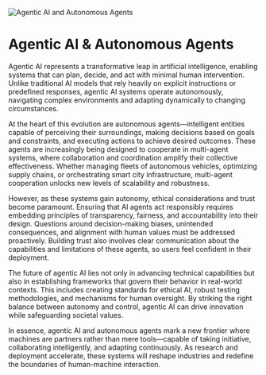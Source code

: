 ![Agentic AI and Autonomous Agents](https://atos.net/wp-content/uploads/2025/05/agentic-ai-diagram.svg)

# Agentic AI & Autonomous Agents

Agentic AI represents a transformative leap in artificial intelligence, enabling systems that can plan, decide, and act with minimal human intervention. Unlike traditional AI models that rely heavily on explicit instructions or predefined responses, agentic AI systems operate autonomously, navigating complex environments and adapting dynamically to changing circumstances.

At the heart of this evolution are autonomous agents—intelligent entities capable of perceiving their surroundings, making decisions based on goals and constraints, and executing actions to achieve desired outcomes. These agents are increasingly being designed to cooperate in multi-agent systems, where collaboration and coordination amplify their collective effectiveness. Whether managing fleets of autonomous vehicles, optimizing supply chains, or orchestrating smart city infrastructure, multi-agent cooperation unlocks new levels of scalability and robustness.

However, as these systems gain autonomy, ethical considerations and trust become paramount. Ensuring that AI agents act responsibly requires embedding principles of transparency, fairness, and accountability into their design. Questions around decision-making biases, unintended consequences, and alignment with human values must be addressed proactively. Building trust also involves clear communication about the capabilities and limitations of these agents, so users feel confident in their deployment.

The future of agentic AI lies not only in advancing technical capabilities but also in establishing frameworks that govern their behavior in real-world contexts. This includes creating standards for ethical AI, robust testing methodologies, and mechanisms for human oversight. By striking the right balance between autonomy and control, agentic AI can drive innovation while safeguarding societal values.

In essence, agentic AI and autonomous agents mark a new frontier where machines are partners rather than mere tools—capable of taking initiative, collaborating intelligently, and adapting continuously. As research and deployment accelerate, these systems will reshape industries and redefine the boundaries of human-machine interaction.
